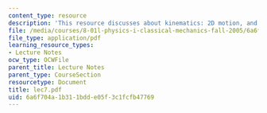 ```yaml
---
content_type: resource
description: 'This resource discusses about kinematics: 2D motion, and circular motion.'
file: /media/courses/8-01l-physics-i-classical-mechanics-fall-2005/6a6f704a1b311bdde05f3c1fcfb47769_lec7.pdf
file_type: application/pdf
learning_resource_types:
- Lecture Notes
ocw_type: OCWFile
parent_title: Lecture Notes
parent_type: CourseSection
resourcetype: Document
title: lec7.pdf
uid: 6a6f704a-1b31-1bdd-e05f-3c1fcfb47769
---
```

